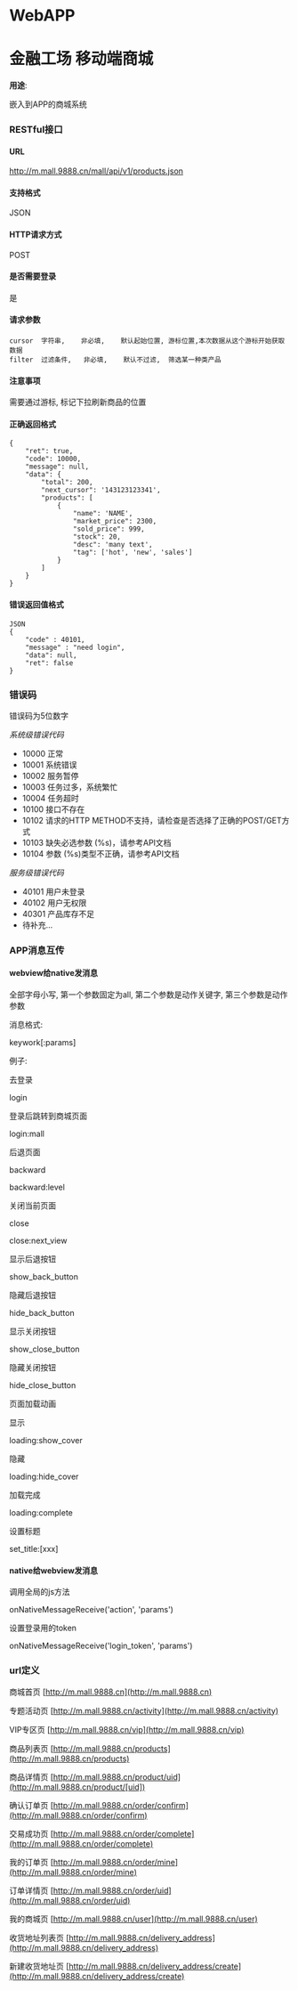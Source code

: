 WebAPP
=========
# 金融工场 移动端商城

**用途**:

嵌入到APP的商城系统

###

### RESTful接口

#### URL

http://m.mall.9888.cn/mall/api/v1/products.json

#### 支持格式

JSON

#### HTTP请求方式

POST

#### 是否需要登录

是

#### 请求参数

    cursor  字符串,    非必填,    默认起始位置, 游标位置,本次数据从这个游标开始获取数据
    filter  过滤条件,   非必填,    默认不过滤,  筛选某一种类产品


#### 注意事项

需要通过游标, 标记下拉刷新商品的位置

#### 正确返回格式

    {
        "ret": true,
        "code": 10000,
        "message": null,
        "data": {
            "total": 200,
            "next_cursor": '143123123341',
            "products": [
                {
                    "name": 'NAME',
                    "market_price": 2300,
                    "sold_price": 999,
                    "stock": 20,
                    "desc": 'many text',
                    "tag": ['hot', 'new', 'sales']
                }
            ]
        }
    }

#### 错误返回值格式

    JSON
    {
        "code" : 40101,
        "message" : "need login",
        "data": null,
        "ret": false
    }


### 错误码

错误码为5位数字

*系统级错误代码*
- 10000 正常
- 10001 系统错误
- 10002 服务暂停
- 10003 任务过多，系统繁忙
- 10004 任务超时
- 10100 接口不存在
- 10102 请求的HTTP METHOD不支持，请检查是否选择了正确的POST/GET方式
- 10103 缺失必选参数 (%s)，请参考API文档
- 10104 参数 (%s)类型不正确，请参考API文档


*服务级错误代码*
- 40101 用户未登录
- 40102 用户无权限
- 40301 产品库存不足
- 待补充...


### APP消息互传

#### webview给native发消息

全部字母小写,
第一个参数固定为all,
第二个参数是动作关键字,
第三个参数是动作参数

消息格式:

  keywork[:params]

例子:

去登录

login

登录后跳转到商城页面

login:mall

后退页面

backward

backward:level

关闭当前页面

close

close:next_view

显示后退按钮

show_back_button

隐藏后退按钮

hide_back_button

显示关闭按钮

show_close_button

隐藏关闭按钮

hide_close_button

页面加载动画

显示

loading:show_cover

隐藏

loading:hide_cover

加载完成

loading:complete

设置标题

set_title:[xxx]

#### native给webview发消息

调用全局的js方法

onNativeMessageReceive('action', 'params')

设置登录用的token 

onNativeMessageReceive('login_token', 'params')


### url定义

商城首页 [http://m.mall.9888.cn](http://m.mall.9888.cn)

专题活动页 [http://m.mall.9888.cn/activity](http://m.mall.9888.cn/activity)

VIP专区页 [http://m.mall.9888.cn/vip](http://m.mall.9888.cn/vip)

商品列表页 [http://m.mall.9888.cn/products](http://m.mall.9888.cn/products)

商品详情页 [http://m.mall.9888.cn/product/uid](http://m.mall.9888.cn/product/[uid])

确认订单页 [http://m.mall.9888.cn/order/confirm](http://m.mall.9888.cn/order/confirm)

交易成功页 [http://m.mall.9888.cn/order/complete](http://m.mall.9888.cn/order/complete)

我的订单页 [http://m.mall.9888.cn/order/mine](http://m.mall.9888.cn/order/mine)

订单详情页 [http://m.mall.9888.cn/order/uid](http://m.mall.9888.cn/order/uid)

我的商城页 [http://m.mall.9888.cn/user](http://m.mall.9888.cn/user)

收货地址列表页 [http://m.mall.9888.cn/delivery_address](http://m.mall.9888.cn/delivery_address)

新建收货地址页 [http://m.mall.9888.cn/delivery_address/create](http://m.mall.9888.cn/delivery_address/create)

